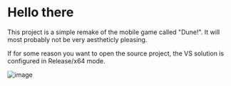 # Hello there

This project is a simple remake of the mobile game called "Dune!".
It will most probably not be very aestheticly pleasing.

If for some reason you want to open the source project, the VS solution is configured in Release/x64 mode.

![image](https://github.com/user-attachments/assets/44774e95-9250-4819-a6c2-470bcd085be8)
